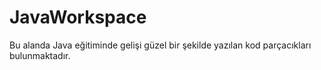 # JavaWorkspace
Bu alanda Java eğitiminde gelişi güzel bir şekilde yazılan kod parçacıkları bulunmaktadır.
